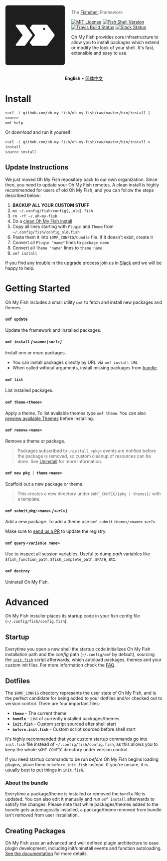 <img src="docs/logo.png" align="left" width="192px" height="192px"/>
<img align="left" width="0" height="192px" hspace="10"/>

> The <a href="http://fishshell.com">Fishshell</a> Framework

[![MIT License](https://img.shields.io/badge/license-MIT-007EC7.svg?style=flat-square)](/LICENSE.md) [![Fish Shell Version](https://img.shields.io/badge/fish-v2.2.0-007EC7.svg?style=flat-square)](http://fishshell.com) [![Travis Build Status](http://img.shields.io/travis/oh-my-fish/oh-my-fish.svg?style=flat-square)](https://travis-ci.org/oh-my-fish/oh-my-fish) [![Slack Status](https://oh-my-fish-slack.herokuapp.com/badge.svg)](https://oh-my-fish-slack.herokuapp.com)


Oh My Fish provides core infrastructure to allow you to install packages which extend or modify the look of your shell. It's  fast, extensible and easy to use.

<br><br>

<p align="center">
  <b>English</b> &bull;
  <a href="docs/zh-CN">简体中文</a>
</p>

# Install

```fish
curl -L github.com/oh-my-fish/oh-my-fish/raw/master/bin/install | source - 
omf help
```

Or _download_ and run it yourself:

```fish
curl -L github.com/oh-my-fish/oh-my-fish/raw/master/bin/install > install
source install
```

## Update Instructions

We just moved Oh My Fish repository back to our own organization. Since then, you need to update your Oh My Fish remotes. A clean install is highly recommended for users of old Oh My Fish, and you can follow the steps described below:

1. __BACKUP ALL YOUR CUSTOM STUFF__
2. `mv ~/.config/fish/config{,_old}.fish`
3. `rm -rf ~/.oh-my-fish`
4. Do a [clean Oh My Fish install](#install)
5. Copy all lines starting with `Plugin` and `Theme` from `~/.config/fish/config_old.fish`
6. Paste them it into `$OMF_CONFIG/bundle` file. If it doesn't exist, create it
7. Convert all `Plugin "name"` lines to `package name`
8. Convert all `Theme "name"` lines to `theme name`
9. `omf install`

If you find any trouble in the upgrade process join us in [Slack](https://oh-my-fish-slack.herokuapp.com) and we will be happy to help.

# Getting Started

Oh My Fish includes a small utility `omf` to fetch and install new packages and themes.

#### `omf update`

Update the framework and installed packages.

#### `omf install` _`[<name>|<url>]`_

Install one _or more_ packages.

- You can install packages directly by URL via `omf install URL`
- When called without arguments, install missing packages from [bundle](#dotfiles).

#### `omf list`

List installed packages.

#### `omf theme` _`<theme>`_

Apply a theme. To list available themes type `omf theme`. You can also [preview available Themes](./docs/Themes.md) before installing.

#### `omf remove` _`<name>`_

Remove a theme or package.

> Packages subscribed to `uninstall_<pkg>` events are notified before the package is removed, so custom cleanup of resources can be done. See [Uninstall](/docs/Packages.md#uninstall) for more information.

#### `omf new pkg | theme` _`<name>`_

Scaffold out a new package or theme.

> This creates a new directory under `$OMF_CONFIG/{pkg | themes}/` with a template.

#### `omf submit` _`pkg/<name>`_ _`[<url>]`_

Add a new package. To add a theme use `omf submit` _`themes/<name>`_ _`<url>`_.

Make sure to [send us a PR][omf-pulls-link] to update the registry.

#### `omf query` _`<variable name>`_

Use to inspect all session variables. Useful to  dump _path_ variables like `$fish_function_path`, `$fish_complete_path`, `$PATH`, etc.

#### `omf destroy`

Uninstall Oh My Fish.

# Advanced

Oh My Fish installer places its startup code in your fish config file (`~/.config/fish/config.fish`).

## Startup

Everytime you open a new shell the startup code initializes Oh My Fish installation path and the _config_ path (`~/.config/omf` by default), sourcing the [`init.fish`](init.fish) script afterwards, which autoload packages, themes and your custom init files. For more information check the [FAQ](docs/FAQ.md#what-does-oh-my-fish-do-exactly).

## Dotfiles

The `$OMF_CONFIG` directory represents the user state of Oh My Fish, and is the perfect
candidate for being added to your dotfiles and/or checked out to version control. There are four important files:

- __`theme`__ - The current theme
- __`bundle`__ - List of currently installed packages/themes
- __`init.fish`__ - Custom script sourced after shell start
- __`before.init.fish`__ - Custom script sourced before shell start

It's highly recommended that your custom startup commands go into `init.fish` file instead of `~/.config/fish/config.fish`, as this allows you to keep the whole `$OMF_CONFIG` directory under version control.

If you need startup commands to be run *before* Oh My Fish begins loading plugins, place them in `before.init.fish` instead. If you're unsure, it is usually best to put things in `init.fish`.

### About the bundle

Everytime a package/theme is installed or removed the `bundle` file is updated. You can also edit it manually and run `omf install` afterwards to satisfy the changes. Please note that while packages/themes added to the bundle gets automagically installed, a package/theme removed from bundle isn't removed from user installation.

## Creating Packages

Oh My Fish uses an advanced and well defined plugin architecture to ease plugin development, including init/uninstall events and function autoloading. [See the documentation](docs/Packages.md) for more details.

[fishshell]: http://fishshell.com

[contributors]: https://github.com/oh-my-fish/oh-my-fish/graphs/contributors

[omf-pulls-link]: https://github.com/oh-my-fish/oh-my-fish/pulls
